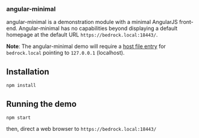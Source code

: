 ### angular-minimal
angular-minimal is a demonstration module with a minimal AngularJS front-end.
Angular-minimal has no capabilities beyond displaying a default homepage at the
default URL `https://bedrock.local:18443/`.

**Note**:  The angular-minimal demo will require a [host file entry][] for
`bedrock.local` pointing to `127.0.0.1` (localhost).

## Installation
```
npm install
```
## Running the demo
```
npm start
```
then, direct a web browser to `https://bedrock.local:18443/`

[host file entry]:http://www.howtogeek.com/howto/27350/beginner-geek-how-to-edit-your-hosts-file/
